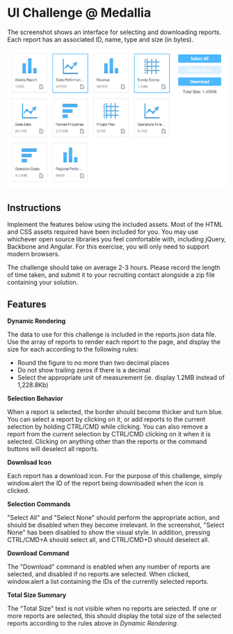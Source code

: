 # UI Challenge @ Medallia

The screenshot shows an interface for selecting and downloading reports. Each report has an associated ID, name, type and size (in bytes).

![](screenshot.png?raw=true)

## Instructions

Implement the features below using the included assets. Most of the HTML and CSS assets required have been included for you. You may use whichever open source libraries you feel comfortable with, including jQuery, Backbone and Angular. For this exercise, you will only need to support modern browsers.

The challenge should take on average 2-3 hours. Please record the length of time taken, and submit it to your recruiting contact alongside a zip file containing your solution.

## Features

**Dynamic Rendering**

The data to use for this challenge is included in the reports.json data file. Use the array of reports to render each report to the page, and display the size for each according to the following rules:

* Round the figure to no more than two decimal places
* Do not show trailing zeros if there is a decimal
* Select the appropriate unit of measurement (ie. display 1.2MB instead of 1,228.8Kb)

**Selection Behavior**

When a report is selected, the border should become thicker and turn blue. You can select a report by clicking on it, or add reports to the current selection by holding CTRL/CMD while clicking. You can also remove a report from the current selection by CTRL/CMD clicking on it when it is selected. Clicking on anything other than the reports or the command buttons will deselect all reports.

**Download Icon**

Each report has a download icon. For the purpose of this challenge, simply window.alert the ID of the report being downloaded when the icon is clicked.

**Selection Commands**

"Select All" and "Select None" should perform the appropriate action, and should be disabled when they become irrelevant. In the screenshot, "Select None" has been disabled to show the visual style. In addition, pressing CTRL/CMD+A should select all, and CTRL/CMD+D should deselect all.

**Download Command**

The "Download" command is enabled when any number of reports are selected, and disabled if no reports are selected. When clicked, window.alert a list containing the IDs of the currently selected reports.

**Total Size Summary**

The "Total Size" text is not visible when no reports are selected. If one or more reports are selected, this should display the total size of the selected reports according to the rules above in *Dynamic Rendering*.

